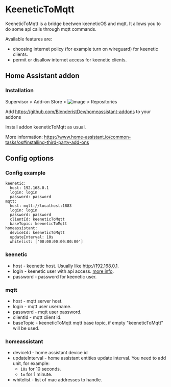 # KeeneticToMqtt
KeeneticToMqtt is a bridge beetwen keeneticOS and mqtt. It allows you to do some api calls through mqtt commands.

Available features are:
- choosing internet policy (for example turn on wireguard) for keenetic clients.
- permit or disallow internet access for keenetic clients.

## <a name="home_assistant_addon"></a>Home Assistant addon
### <a name="home_assistant_addon_installation"></a> Installation

Supervisor > Add-on Store > ![image](https://user-images.githubusercontent.com/45158965/126977982-fc0a743c-68d9-4034-99aa-28011a3431ab.png) > Repositories

Add https://github.com/BlenderistDev/homeassistant-addons to your addons

Install addon keeneticToMqtt as usual.

More information: https://www.home-assistant.io/common-tasks/os#installing-third-party-add-ons

## Config options

### Config example
```
keenetic:
  host: 192.168.0.1
  login: login
  password: password
mqtt:
  host: mqtt://localhost:1883
  login: login
  password: password
  clientId: keeneticToMqtt
  baseTopic: keeneticToMqtt
homeassistant:
  deviceId: keeneticToMqtt
  updateInterval: 10s
  whitelist: ['00:00:00:00:00:00']
```
### keenetic
- host - keenetic host. Usually like http://192.168.0.1.
- login - keenetic user with api access. [more info](https://help.keenetic.com/hc/en-us/articles/360015786580-How-to-regain-access-to-the-web-interface).
- password - password for keenetic user.
  
### mqtt
- host - mqtt server host.
- login - mqtt user username.
- password - mqtt user password.
- clientId - mqtt client id.
- baseTopic - keeneticToMqtt mqtt base topic, if empty "keeneticToMqtt" will be used.

### homeassistant
- deviceId - home assistant device id
- updateInterval - home assistant entities update interval. You need to add unit, for example:
  - `10s` for 10 seconds.
  - `1m` for 1 minute.
- whitelist - list of mac addresses to handle.
